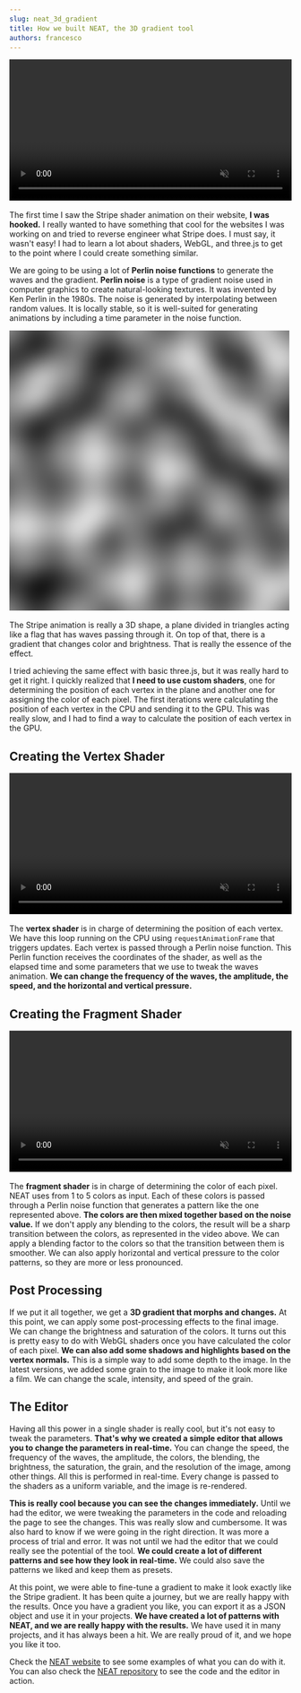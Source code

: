 ```yaml
---
slug: neat_3d_gradient
title: How we built NEAT, the 3D gradient tool
authors: francesco
---
```


<video class="demo" loop autoplay muted width="100%">
  <source src="/img/blog/neat_stripe.webm" type="video/mp4"/>
</video>

The first time I saw the Stripe shader animation on their website, **I was hooked.** I really wanted to have something
that cool for the websites I was working on and tried to reverse engineer what Stripe does. I must say, it wasn't easy!
I had to learn a lot about shaders, WebGL, and three.js to get to the point where I could create something similar.

We are going to be using a lot of **Perlin noise functions** to generate the waves and the gradient. **Perlin noise** is
a type of gradient noise used in computer graphics to create natural-looking textures. It was invented by Ken Perlin in
the 1980s. The noise is generated by interpolating between random values. It is locally stable, so it is well-suited for
generating animations by including a time parameter in the noise function.

![Perlin Noise Texture](../static/img/blog/perlin-noise-texture.png)

The Stripe animation is really a 3D shape, a plane divided in triangles acting like a flag that has waves passing
through it. On top of that, there is a gradient that changes color and brightness. That is really the essence of the
effect.

<!-- truncate -->

I tried achieving the same effect with basic three.js, but it was really hard to get it right. I quickly realized that
**I need to use custom shaders**, one for determining the position of each vertex in the plane and another one for
assigning the color of each pixel. The first iterations were calculating the position of each vertex in the CPU and
sending it to the GPU. This was really slow, and I had to find a way to calculate the position of each vertex in the
GPU.

## Creating the Vertex Shader

<video class="demo" loop autoplay muted width="100%">
  <source src="/img/blog/neat_vertex_shader.mp4" type="video/mp4"/>
</video>

The **vertex shader** is in charge of determining the position of each vertex. We have this loop running on the CPU
using `requestAnimationFrame` that triggers updates. Each vertex is passed through a Perlin noise function. This Perlin
function receives the coordinates of the shader, as well as the elapsed time and some parameters that we use to tweak
the waves animation. **We can change the frequency of the waves, the amplitude, the speed, and the horizontal and
vertical pressure.**

## Creating the Fragment Shader

<video class="demo" loop autoplay muted width="100%">
  <source src="/img/blog/neat_color_shader.webm" type="video/mp4"/>
</video>

The **fragment shader** is in charge of determining the color of each pixel. NEAT uses from 1 to 5 colors as input. Each
of these colors is passed through a Perlin noise function that generates a pattern like the one represented above. **The
colors are then mixed together based on the noise value.** If we don't apply any blending to the colors, the result will
be a sharp transition between the colors, as represented in the video above. We can apply a blending factor to the
colors so that the transition between them is smoother. We can also apply horizontal and vertical pressure to the color
patterns, so they are more or less pronounced.

## Post Processing

If we put it all together, we get a **3D gradient that morphs and changes.** At this point, we can apply some
post-processing effects to the final image. We can change the brightness and saturation of the colors. It turns out this
is pretty easy to do with WebGL shaders once you have calculated the color of each pixel. **We can also add some shadows
and highlights based on the vertex normals.** This is a simple way to add some depth to the image. In the latest
versions, we added some grain to the image to make it look more like a film. We can change the scale, intensity, and
speed of the grain.

## The Editor

Having all this power in a single shader is really cool, but it's not easy to tweak the parameters. **That's why we
created a simple editor that allows you to change the parameters in real-time.** You can change the speed, the frequency
of the waves, the amplitude, the colors, the blending, the brightness, the saturation, the grain, and the resolution of
the image, among other things. All this is performed in real-time. Every change is passed to the shaders as a uniform
variable, and the image is re-rendered.

**This is really cool because you can see the changes immediately.** Until we had the editor, we were tweaking the
parameters in the code and reloading the page to see the changes. This was really slow and cumbersome. It was also hard
to know if we were going in the right direction. It was more a process of trial and error. It was not until we had the
editor that we could really see the potential of the tool. **We could create a lot of different patterns and see how
they look in real-time.** We could also save the patterns we liked and keep them as presets.

At this point, we were able to fine-tune a gradient to make it look exactly like the Stripe gradient. It has been quite
a journey, but we are really happy with the results. Once you have a gradient you like, you can export it as a JSON
object and use it in your projects. **We have created a lot of patterns with NEAT, and we are really happy with the
results.** We have used it in many projects, and it has always been a hit. We are really proud of it, and we hope you
like it too.

Check the [NEAT website](https://neat.firecms.co) to see some examples of what you can do with it. You can also check
the [NEAT repository](https://github.com/firecmsco/neat) to see the code and the editor in action.
